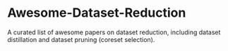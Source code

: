 # Awesome-Dataset-Reduction
A curated list of awesome papers on dataset reduction, including dataset distillation and dataset pruning (coreset selection).
